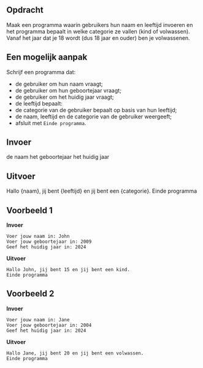 ## Opdracht
Maak een programma waarin gebruikers hun naam en leeftijd invoeren en het programma bepaalt in welke categorie ze vallen (kind of volwassen). Vanaf het jaar dat je 18 wordt (dus 18 jaar en ouder) ben je volwassenen.

## Een mogelijk aanpak
Schrijf een programma dat:

- de gebruiker om hun naam vraagt;
- de gebruiker om hun geboortejaar vraagt;
- de gebruiker om het huidig jaar vraagt;
- de leeftijd bepaalt:
- de categorie van de gebruiker bepaalt op basis van hun leeftijd; 
- de naam, leeftijd en de categorie van de gebruiker weergeeft;
- afsluit met `Einde programma`.

## Invoer

de naam
het geboortejaar
het huidig jaar

## Uitvoer
Hallo {naam}, jij bent {leeftijd} en jij bent een {categorie}.
Einde programma

## Voorbeeld 1

**Invoer**
```
Voer jouw naam in: John
Voer jouw geboortejaar in: 2009
Geef het huidig jaar in: 2024
```
**Uitvoer**
```
Hallo John, jij bent 15 en jij bent een kind.
Einde programma
```
## Voorbeeld 2

**Invoer**
```
Voer jouw naam in: Jane
Voer jouw geboortejaar in: 2004
Geef het huidig jaar in: 2024
```
**Uitvoer**
```
Hallo Jane, jij bent 20 en jij bent een volwassen.
Einde programma